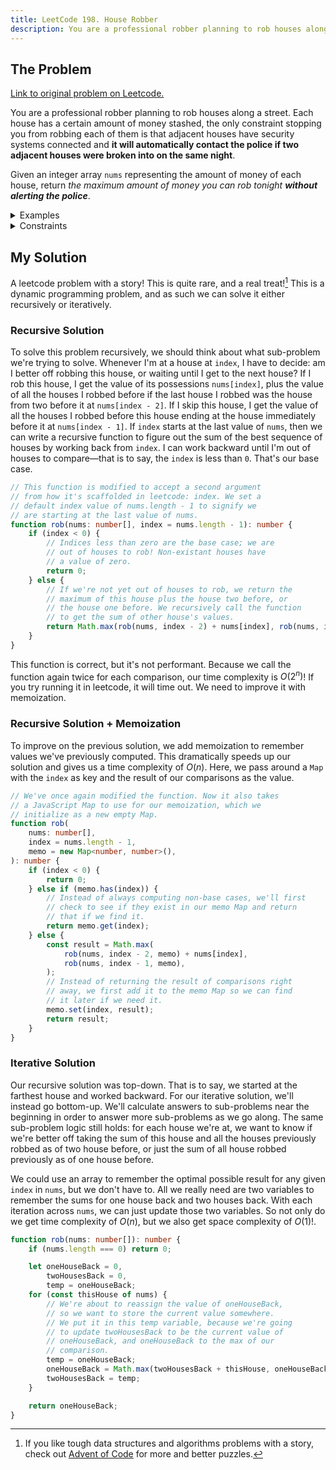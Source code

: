 ```yaml
---
title: LeetCode 198. House Robber
description: You are a professional robber planning to rob houses along a street. Each house has a certain amount of money stashed, the only constraint stopping you from robbing each of them is that adjacent houses have security systems connected and it will automatically contact the police if two adjacent houses were broken into on the same night.
---
```


## The Problem

[Link to original problem on Leetcode.](https://leetcode.com/problems/house-robber/)

You are a professional robber planning to rob houses along a street. Each house has a certain amount of money stashed, the only constraint stopping you from robbing each of them is that adjacent houses have security systems connected and **it will automatically contact the police if two adjacent houses were broken into on the same night**.

Given an integer array `nums` representing the amount of money of each house, return _the maximum amount of money you can rob tonight **without alerting the police**_.

<details>
<summary>Examples</summary>

Example 1:

```
Input: nums = [1,2,3,1]
Output: 4
Explanation: Rob house 1 (money = 1) and then rob house 3 (money = 3).
Total amount you can rob = 1 + 3 = 4.
```

Example 2:

```
Input: nums = [2,7,9,3,1]
Output: 12
Explanation: Rob house 1 (money = 2), rob house 3 (money = 9) and rob house 5 (money = 1).
Total amount you can rob = 2 + 9 + 1 = 12.
```

</details>

<details>
<summary>Constraints</summary>

- `1 <= nums.length <= 100`
- `0 <= nums[i] <= 400`
</details>

## My Solution

A leetcode problem with a story! This is quite rare, and a real treat![^1] This is a dynamic programming problem, and as such we can solve it either recursively or iteratively.

### Recursive Solution

To solve this problem recursively, we should think about what sub-problem we're trying to solve. Whenever I'm at a house at `index`, I have to decide: am I better off robbing this house, or waiting until I get to the next house? If I rob this house, I get the value of its possessions `nums[index]`, plus the value of all the houses I robbed before if the last house I robbed was the house from two before it at `nums[index - 2]`. If I skip this house, I get the value of all the houses I robbed before this house ending at the house immediately before it at `nums[index - 1]`. If `index` starts at the last value of `nums`, then we can write a recursive function to figure out the sum of the best sequence of houses by working back from `index`. I can work backward until I'm out of houses to compare—that is to say, the `index` is less than `0`. That's our base case.

```typescript
// This function is modified to accept a second argument
// from how it's scaffolded in leetcode: index. We set a
// default index value of nums.length - 1 to signify we
// are starting at the last value of nums.
function rob(nums: number[], index = nums.length - 1): number {
	if (index < 0) {
		// Indices less than zero are the base case; we are
		// out of houses to rob! Non-existant houses have
		// a value of zero.
		return 0;
	} else {
		// If we're not yet out of houses to rob, we return the
		// maximum of this house plus the house two before, or
		// the house one before. We recursively call the function
		// to get the sum of other house's values.
		return Math.max(rob(nums, index - 2) + nums[index], rob(nums, index - 1));
	}
}
```

This function is correct, but it's not performant. Because we call the function again twice for each comparison, our time complexity is $O(2^{n})$! If you try running it in leetcode, it will time out. We need to improve it with memoization.

### Recursive Solution + Memoization

To improve on the previous solution, we add memoization to remember values we've previously computed. This dramatically speeds up our solution and gives us a time complexity of $O(n)$. Here, we pass around a `Map` with the `index` as key and the result of our comparisons as the value.

```typescript
// We've once again modified the function. Now it also takes
// a JavaScript Map to use for our memoization, which we
// initialize as a new empty Map.
function rob(
	nums: number[],
	index = nums.length - 1,
	memo = new Map<number, number>(),
): number {
	if (index < 0) {
		return 0;
	} else if (memo.has(index)) {
		// Instead of always computing non-base cases, we'll first
		// check to see if they exist in our memo Map and return
		// that if we find it.
		return memo.get(index);
	} else {
		const result = Math.max(
			rob(nums, index - 2, memo) + nums[index],
			rob(nums, index - 1, memo),
		);
		// Instead of returning the result of comparisons right
		// away, we first add it to the memo Map so we can find
		// it later if we need it.
		memo.set(index, result);
		return result;
	}
}
```

### Iterative Solution

Our recursive solution was top-down. That is to say, we started at the farthest house and worked backward. For our iterative solution, we'll instead go bottom-up. We'll calculate answers to sub-problems near the beginning in order to answer more sub-problems as we go along. The same sub-problem logic still holds: for each house we're at, we want to know if we're better off taking the sum of this house and all the houses previously robbed as of two house before, or just the sum of all house robbed previously as of one house before.

We could use an array to remember the optimal possible result for any given `index` in `nums`, but we don't have to. All we really need are two variables to remember the sums for one house back and two houses back. With each iteration across `nums`, we can just update those two variables. So not only do we get time complexity of $O(n)$, but we also get space complexity of $O(1)$!.

```typescript
function rob(nums: number[]): number {
	if (nums.length === 0) return 0;

	let oneHouseBack = 0,
		twoHousesBack = 0,
		temp = oneHouseBack;
	for (const thisHouse of nums) {
		// We're about to reassign the value of oneHouseBack,
		// so we want to store the current value somewhere.
		// We put it in this temp variable, because we're going
		// to update twoHousesBack to be the current value of
		// oneHouseBack, and oneHouseBack to the max of our
		// comparison.
		temp = oneHouseBack;
		oneHouseBack = Math.max(twoHousesBack + thisHouse, oneHouseBack);
		twoHousesBack = temp;
	}

	return oneHouseBack;
}
```

[^1]: If you like tough data structures and algorithms problems with a story, check out [Advent of Code](https://adventofcode.com/) for more and better puzzles.
